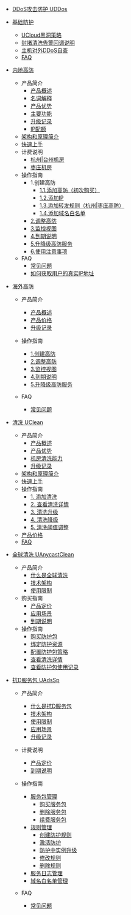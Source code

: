 
* [DDoS攻击防护 UDDos](/uantiddos/uantiddos)
* [基础防护](/uantiddos/usecurity/overview.md)
  * [UCloud黑洞策略](/uantiddos/usecurity/datacenter)
  * [封堵清洗告警回调说明](/uantiddos/usecurity/ddos_api)
  * [主机对外DDoS自查](/uantiddos/usecurity/check_ddos)
  * [FAQ](/uantiddos/usecurity/faq)
* [内地高防](/uantiddos/uads/overview)
  * 产品简介
    * [产品概述](/uantiddos/uads/concepts/overview) 
    * [名词解释](/uantiddos/uads/concepts/term) 
    * [产品优势](/uantiddos/uads/concepts/advantage)
    * [主要功能](/uantiddos/uads/concepts/function)
    * [升级记录](/uantiddos/uads/concepts/change)
    * [IP配额](/uantiddos/uads/concepts/ipnumbers)
  * [架构和原理简介](/uantiddos/uads/architecture)
  * [快速上手](/uantiddos/uads/common) 
  * 计费说明
      * [杭州|台州机房](uantiddos/uads/price/bgp)
      * [枣庄机房](uantiddos/uads/price/zaozhuang-price)
  * 操作指南
    * 1.创建高防
        * [1.1.添加高防（初次购买）](/uantiddos/uads/opintro/add)
        * [1.2.添加IP](/uantiddos/uads/opintro/addip)
        * [1.3.添加转发规则（杭州|枣庄高防）](/uantiddos/uads/opintro/addrules)
        * [1.4.添加域名白名单](/uantiddos/uads/opintro/adddomain)
    * [2.调整高防](/uantiddos/uads/opintro/upgrade)
    * [3.监控视图](/uantiddos/uads/opintro/dashboard)
    * [4.到期说明](/uantiddos/uads/opintro/invalid)
    * [5.升降级高防服务](/uantiddos/uads/price/upgrade)
    * [6.使用注意事项](/uantiddos/uads/warning)
  * FAQ
    * [常见问题](/uantiddos/uads/faq/game)
    * [如何获取用户的真实IP地址](/uantiddos/uads/faq/howtogetip)
* [海外高防](/uantiddos/uads-apac/overview.md)
  
  * 产品简介
    * [产品概述](/uantiddos/uads-apac/concepts/overview) 
    * [产品价格](/uantiddos/uads-apac/price/price)
    * [升级记录](/uantiddos/uads-apac/concepts/change)
  * 操作指南
    * [1.创建高防](/uantiddos/uads-apac/opintro/add)
    * [2.调整高防](/uantiddos/uads-apac/opintro/upgrade)
    * [3.监控视图](/uantiddos/uads-apac/opintro/dashboard)
    * [4.到期说明](/uantiddos/uads-apac/opintro/invalid)
    * [5.升降级高防服务](/uantiddos/uads-apac/price/upgrade)
  
  * FAQ
    * [常见问题](/uantiddos/uads-apac/faq/game)
* [清洗 UClean](/uantiddos/uclean/overview.md)
  * 产品简介
    * [产品概述](/uantiddos/uclean/concepts/overview) 
    * [产品优势](/uantiddos/uclean/concepts/advantage)
    * [机房清洗能力](/uantiddos/uclean/concepts/protect)
    * [升级记录](/uantiddos/uclean/concepts/change)
  * [架构和原理简介](/uantiddos/uclean/architecture)
  * [快速上手](/uantiddos/uclean/common) 
  * 操作指南
    * [1. 添加清洗](/uantiddos/uclean/opintro/add)
    * [2. 查看清洗详情](/uantiddos/uclean/opintro/details)
    * [3. 清洗升级](/uantiddos/uclean/opintro/upgrade)
    * [4. 清洗降级](/uantiddos/uclean/opintro/degrade)
    * [5. 清洗阈值调整](/uantiddos/uclean/opintro/update)
  * [产品价格](/uantiddos/uclean/price)
  * [FAQ](/uantiddos/uclean/faq)
* [全球清洗 UAnycastClean](/uantiddos/uanycastclean/overview.md)
  * 产品简介
    * [什么是全球清洗](/uantiddos/uanycastclean/intro/whatisanycasteip) 
    * [技术架构](/uantiddos/uanycastclean/intro/architecture)
    * [使用限制](/uantiddos/uanycastclean/intro/limit)
  * 购买指南
    * [产品定价](/uantiddos/uanycastclean/buy/price) 
    * [应用场景](/uantiddos/uanycastclean/buy/apply)
    * [到期说明](/uantiddos/uanycastclean/buy/invalid)
  * 操作指南
    * [购买防护包](/uantiddos/uanycastclean/guide/buyanycastclean)
    * [绑定防护资源](/uantiddos/uanycastclean/guide/allocate)
    * [配置防护包策略](/uantiddos/uanycastclean/guide/config)
    * [查看清洗详情](/uantiddos/uanycastclean/guide/check)
    * [查看防护包使用记录](/uantiddos/uanycastclean/guide/used)
* [抗D服务包 UAdsSp](/uantiddos/uadssp/overview.md)
  * 产品简介
    
    * [什么是抗D服务包](/uantiddos/uadssp/concepts/overview.md) 
    * [技术架构](/uantiddos/uadssp/concepts/architecture)
    * [使用限制](/uantiddos/uadssp/concepts/limit)
    * [应用场景](/uantiddos/uadssp/concepts/appliance)
    * [升级记录](/uantiddos/uadssp/concepts/change)
    
  * 计费说明
  
    * [产品定价](/uantiddos/uadssp/bill/price) 
    * [到期说明](/uantiddos/uadssp/bill/expire)
  
  * 操作指南
  
    * [服务包管理](/uantiddos/uadssp/opintro/pkg_mgmt)
      * [购买服务包](/uantiddos/uadssp/opintro/buy_adssp)
      * [删除服务包](/uantiddos/uadssp/opintro/delete_adssp)
      * [续费服务包](/uantiddos/uadssp/opintro/rebuy_adssp)
    * [规则管理](/uantiddos/uadssp/opintro/rule_mgmt)
      * [创建防护规则](/uantiddos/uadssp/opintro/create_rule)
      * [激活防护](/uantiddos/uadssp/opintro/activate_rule)
      * [防护中实例升级](/uantiddos/uadssp/opintro/update_activated_rule)
      * [修改规则](/uantiddos/uadssp/opintro/modify_rule)
      * [删除规则](/uantiddos/uadssp/opintro/delete_rule)
    * [服务日志管理](/uantiddos/uadssp/opintro/service_log)
    * [域名白名单管理](/uantiddos/uadssp/opintro/domain_mgmt)
  
  * FAQ
  
    * [常见问题](/uantiddos/uadssp/faq/index)
  
    
